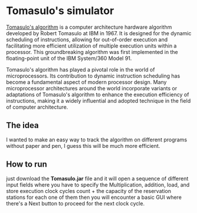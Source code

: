 # Tomasulo's simulator
[Tomasulo's algorithm](https://en.wikipedia.org/wiki/Tomasulo_algorithm) is a computer architecture hardware algorithm developed by Robert Tomasulo at IBM in 1967. It is designed for the dynamic scheduling of instructions, allowing for out-of-order execution and facilitating more efficient utilization of multiple execution units within a processor. This groundbreaking algorithm was first implemented in the floating-point unit of the IBM System/360 Model 91.

Tomasulo's algorithm has played a pivotal role in the world of microprocessors. Its contribution to dynamic instruction scheduling has become a fundamental aspect of modern processor design. Many microprocessor architectures around the world incorporate variants or adaptations of Tomasulo's algorithm to enhance the execution efficiency of instructions, making it a widely influential and adopted technique in the field of computer architecture.

## The idea
I wanted to make an easy way to track the algorithm on different programs without paper and pen, I guess this will be much more efficient.
## How to run 
just download the **Tomasulo.jar** file and it will open a sequence of different input fields where you have to specify the Multiplication, addition, load, and store execution clock cycles count + the capacity of the reservation stations for each one of them then you will encounter a basic GUI where there's a Next button to proceed for the next clock cycle.
